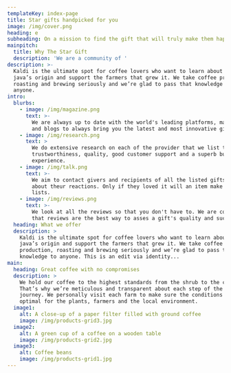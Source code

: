 ```yaml
---
templateKey: index-page
title: Star gifts handpicked for you
image: /img/cover.png
heading: e
subheading: On a mission to find the gift that will truly make them happy
mainpitch:
  title: Why The Star Gift
  description: 'We are a community of '
description: >-
  Kaldi is the ultimate spot for coffee lovers who want to learn about their
  java’s origin and support the farmers that grew it. We take coffee production,
  roasting and brewing seriously and we’re glad to pass that knowledge to
  anyone.
intro:
  blurbs:
    - image: /img/magazine.png
      text: >-
        We are always up to date with the world's leading platforms, magazines
        and blogs to always bring you the latest and most innovative gifts. 
    - image: /img/research.png
      text: >
        We do extensive research on each of the provider that we list to ensure
        trustworthiness, quality, good customer support and a superb buying
        experience.
    - image: /img/talk.png
      text: >-
        We aim to contact givers and recipients of all the listed gifts to ask
        about theur reactions. Only if they loved it will an item make it to our
        lists. 
    - image: /img/reviews.png
      text: >-
        We look at all the reviews so that you don't have to. We are convinced
        that reviews are the best way to asses a gift's quality and sucess.
  heading: What we offer
  description: >
    Kaldi is the ultimate spot for coffee lovers who want to learn about their
    java’s origin and support the farmers that grew it. We take coffee
    production, roasting and brewing seriously and we’re glad to pass that
    knowledge to anyone. This is an edit via identity...
main:
  heading: Great coffee with no compromises
  description: >
    We hold our coffee to the highest standards from the shrub to the cup.
    That’s why we’re meticulous and transparent about each step of the coffee’s
    journey. We personally visit each farm to make sure the conditions are
    optimal for the plants, farmers and the local environment.
  image1:
    alt: A close-up of a paper filter filled with ground coffee
    image: /img/products-grid3.jpg
  image2:
    alt: A green cup of a coffee on a wooden table
    image: /img/products-grid2.jpg
  image3:
    alt: Coffee beans
    image: /img/products-grid1.jpg
---
```


